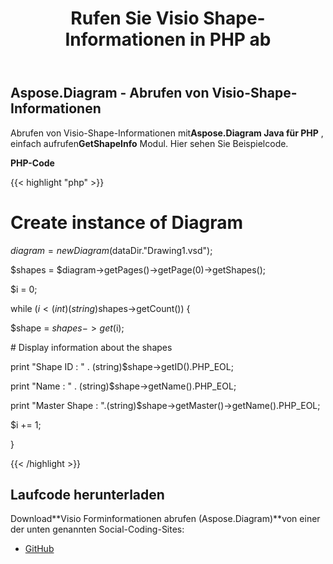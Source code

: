 ﻿---
title: Rufen Sie Visio Shape-Informationen in PHP ab
type: docs
weight: 70
url: /de/java/retrieve-visio-shape-information-in-php/
---
## **Aspose.Diagram - Abrufen von Visio-Shape-Informationen**
 Abrufen von Visio-Shape-Informationen mit**Aspose.Diagram Java für PHP** , einfach aufrufen**GetShapeInfo** Modul. Hier sehen Sie Beispielcode.

**PHP-Code**

{{< highlight "php" >}}

 # Create instance of Diagram

$diagram = new Diagram($dataDir."Drawing1.vsd");

$shapes = $diagram->getPages()->getPage(0)->getShapes();

$i = 0;

while ($i<(int)(string)$shapes->getCount()) {

$shape = $shapes->get($i);

\# Display information about the shapes

print "Shape ID : " . (string)$shape->getID().PHP_EOL;

print "Name : " . (string)$shape->getName().PHP_EOL;

print "Master Shape : ".(string)$shape->getMaster()->getName().PHP_EOL;

$i += 1;

}

{{< /highlight >}}
## **Laufcode herunterladen**
 Download**Visio Forminformationen abrufen (Aspose.Diagram)**von einer der unten genannten Social-Coding-Sites:

- [GitHub](https://github.com/asposediagram/Aspose.Diagram-for-Java/blob/master/Plugins/Aspose_Diagram_Java_for_PHP/src/aspose/diagram/WorkingwithShapes/GetShapeInfo.php)
